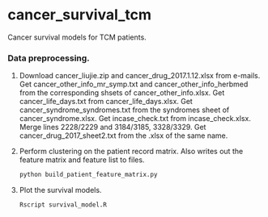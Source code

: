 # cancer_survival_tcm
Cancer survival models for TCM patients.


### Data preprocessing.

1.  Download cancer_liujie.zip and cancer_drug_2017.1.12.xlsx from e-mails.
    Get cancer_other_info_mr_symp.txt and cancer_other_info_herbmed from the
    corresponding shsets of cancer_other_info.xlsx.
    Get cancer_life_days.txt from cancer_life_days.xlsx.
    Get cancer_syndrome_syndromes.txt from the syndromes sheet of cancer_syndrome.xlsx.
    Get incase_check.txt from incase_check.xlsx. Merge lines 2228/2229 and 3184/3185, 3328/3329.
    Get cancer_drug_2017_sheet2.txt from the .xlsx of the same name.

2.  Perform clustering on the patient record matrix. Also writes out the feature
    matrix and feature list to files.

    ```bash
    python build_patient_feature_matrix.py
    ```

3.  Plot the survival models.

    ```bash
    Rscript survival_model.R
    ```